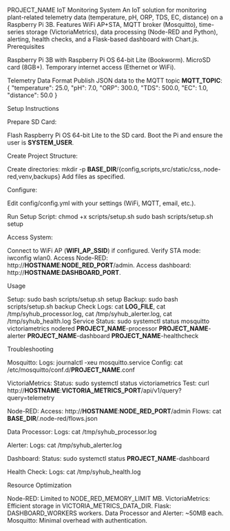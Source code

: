 PROJECT_NAME IoT Monitoring System
An IoT solution for monitoring plant-related telemetry data (temperature, pH, ORP, TDS, EC, distance) on a Raspberry Pi 3B. Features WiFi AP+STA, MQTT broker (Mosquitto), time-series storage (VictoriaMetrics), data processing (Node-RED and Python), alerting, health checks, and a Flask-based dashboard with Chart.js.
Prerequisites

Raspberry Pi 3B with Raspberry Pi OS 64-bit Lite (Bookworm).
MicroSD card (8GB+).
Temporary internet access (Ethernet or WiFi).

Telemetry Data Format
Publish JSON data to the MQTT topic __MQTT_TOPIC__:
{
  "temperature": 25.0,
  "pH": 7.0,
  "ORP": 300.0,
  "TDS": 500.0,
  "EC": 1.0,
  "distance": 50.0
}

Setup Instructions

Prepare SD Card:

Flash Raspberry Pi OS 64-bit Lite to the SD card.
Boot the Pi and ensure the user is __SYSTEM_USER__.


Create Project Structure:

Create directories: mkdir -p __BASE_DIR__/{config,scripts,src/static/css,.node-red,venv,backups}
Add files as specified.


Configure:

Edit config/config.yml with your settings (WiFi, MQTT, email, etc.).


Run Setup Script:
chmod +x scripts/setup.sh
sudo bash scripts/setup.sh setup


Access System:

Connect to WiFi AP (__WIFI_AP_SSID__) if configured.
Verify STA mode: iwconfig wlan0.
Access Node-RED: http://__HOSTNAME__:__NODE_RED_PORT__/admin.
Access dashboard: http://__HOSTNAME__:__DASHBOARD_PORT__.



Usage

Setup: sudo bash scripts/setup.sh setup
Backup: sudo bash scripts/setup.sh backup
Check Logs: cat __LOG_FILE__, cat /tmp/syhub_processor.log, cat /tmp/syhub_alerter.log, cat /tmp/syhub_health.log
Service Status: sudo systemctl status mosquitto victoriametrics nodered __PROJECT_NAME__-processor __PROJECT_NAME__-alerter __PROJECT_NAME__-dashboard __PROJECT_NAME__-healthcheck

Troubleshooting

Mosquitto:
Logs: journalctl -xeu mosquitto.service
Config: cat /etc/mosquitto/conf.d/__PROJECT_NAME__.conf


VictoriaMetrics:
Status: sudo systemctl status victoriametrics
Test: curl http://__HOSTNAME__:__VICTORIA_METRICS_PORT__/api/v1/query?query=telemetry


Node-RED:
Access: http://__HOSTNAME__:__NODE_RED_PORT__/admin
Flows: cat __BASE_DIR__/.node-red/flows.json


Data Processor:
Logs: cat /tmp/syhub_processor.log


Alerter:
Logs: cat /tmp/syhub_alerter.log


Dashboard:
Status: sudo systemctl status __PROJECT_NAME__-dashboard


Health Check:
Logs: cat /tmp/syhub_health.log



Resource Optimization

Node-RED: Limited to NODE_RED_MEMORY_LIMIT MB.
VictoriaMetrics: Efficient storage in VICTORIA_METRICS_DATA_DIR.
Flask: DASHBOARD_WORKERS workers.
Data Processor and Alerter: ~50MB each.
Mosquitto: Minimal overhead with authentication.

